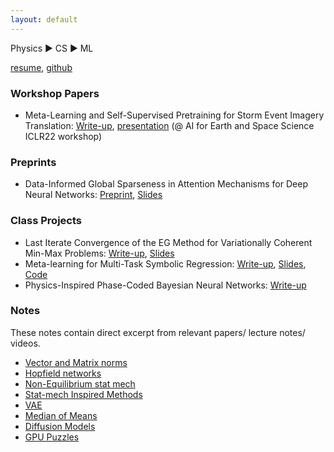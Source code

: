 ```yaml
---
layout: default
---
```


Physics :arrow_forward: CS :arrow_forward: ML

[resume](./IleanaRuginaResume2022.pdf), [github](https://github.com/irugina)

### Workshop Papers
* Meta-Learning and Self-Supervised Pretraining for Storm Event Imagery Translation: [Write-up](https://arxiv.org/abs/2112.11929), [presentation](https://recorder-v3.slideslive.com/#/share?share=64835&s=e0d91039-cc7f-4909-af52-40322116f566&fbclid=IwAR2Z_s2evBDDMnVGCYgG5ga1xystKZA3gJ2ujeDMq7MSkZbujIr94l2V3Z4) (@ AI for Earth and Space Science ICLR22 workshop)

### Preprints
* Data-Informed Global Sparseness in Attention Mechanisms for Deep Neural Networks: [Preprint](https://arxiv.org/pdf/2012.02030.pdf), [Slides](https://drive.google.com/file/d/17jPcmMGeE2duneQfq2ovvcKeQ2FY9Y0U/view?usp=sharing)

### Class Projects
* Last Iterate Convergence of the EG Method for Variationally Coherent Min-Max Problems: [Write-up](/attachments/6881_project.pdf), [Slides](./attachments/6_881_Presentation.pdf)
* Meta-learning for Multi-Task Symbolic Regression: [Write-up](./attachments/6_883_Project.pdf), [Slides](./attachments/6_883_slides.pdf), [Code](https://github.com/irugina/6.883-Project-MetaEQL/)
* Physics-Inspired Phase-Coded Bayesian Neural Networks: [Write-up](./attachments/bayesian_optical_neural_networks.pdf)

### Notes
These notes contain direct excerpt from relevant papers/ lecture notes/ videos.
* [Vector and Matrix norms](./posts/norms.html)
* [Hopfield networks](./posts/hopfield.html)
* [Non-Equilibrium stat mech](./posts/non-eq-stat-mech.html)
* [Stat-mech Inspired Methods](./posts/stat-mech-for-ml.html)
* [VAE](./posts/vae.html)
* [Median of Means](./posts/median-of-means.html)
* [Diffusion Models](./attachments/Diffusion_Models.pdf)
* [GPU Puzzles](./posts/gpu_puzzles.html)
